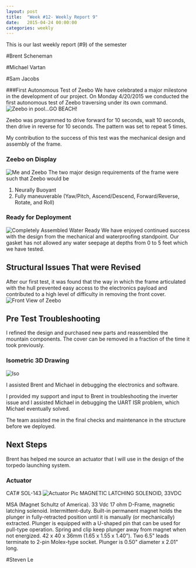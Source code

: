 ```yaml
---
layout: post
title:  "Week #12- Weekly Report 9"
date:   2015-04-24 00:00:00
categories: weekly
---
```


This is our last weekly report (#9) of the semester

#Brent Scheneman

#Michael Vartan 


#Sam Jacobs

###First Autonomous Test of Zeebo
We have celebrated a major milestone in the development of our project. On Monday 4/20/2015 we conducted the first autonomous test of Zeebo traversing under its own command.
![Zeebo in pool...GO BEACH!](/images/sam_week_12_pool.png)

Zeebo was programmed to drive forward for 10 seconds, wait 10 seconds, then drive in reverse for 10 seconds. The pattern was set to repeat 5 times.

My contribution to the success of this test was the mechanical design and assembly of the frame.

### Zeebo on Display
![Me and Zeebo](/images/sam_week_12_robot.png)
The two major design requirements  of the frame were such that Zeebo would be
1. Neurally Buoyant
2. Fully maneuverable (Yaw/Pitch, Ascend/Descend, Forward/Reverse, Rotate, and Roll)

### Ready for Deployment
![Completely Assembled Water Ready](/images/sam_week_12_robot_assembled.png)
We have enjoyed continued success with the design from the mechanical and waterproofing standpoint. Our gasket has not allowed any water seepage at depths from 0 to 5 feet which we have tested.

## Structural Issues That were Revised
After our first test, it was found that the way in which the frame articulated with the hull prevented easy access to the electronics payload and contributed to a high level of difficulty in removing the front cover.
![Front View of Zeebo](/images/sam_week_12_robot_front.png)

## Pre Test Troubleshooting
I refined the design and purchased new parts and reassembled the mountain components. The cover can be removed in a fraction of the time it took previously.

### Isometric 3D  Drawing
![Iso](/images/sam_week_12_CAD_iso.png)

I assisted Brent and Michael in debugging the electronics and software.

I provided my support and  input  to Brent in troubleshooting the inverter issue and I assisted Michael in debugging the UART ISR problem, which Michael eventually solved.

The team assisted me in the final checks and maintenance in the structure before we deployed.

## Next Steps
Brent has helped me source an actuator that I will use in the design of the torpedo launching system. 

### Actuator
CAT# SOL-143
![Actuator Pic](/images/sam_week_12_actuator.png)
MAGNETIC LATCHING SOLENOID, 33VDC

MSA (Magnet Schultz of America). 33 Vdc 17 ohm D-Frame, magnetic latching solenoid. Intermittent-duty. Built-in permanent magnet holds the plunger in fully-retracted position until it is manually (or mechanically) extracted. Plunger is equipped with a U-shaped pin that can be used for pull-type operation. Spring and clip keep plunger away from magnet when not energized. 42 x 40 x 36mm (1.65 x 1.55 x 1.40"). Two 6.5" leads terminate to 2-pin Molex-type socket. Plunger is 0.50" diameter x 2.01" long.




#Steven Le

